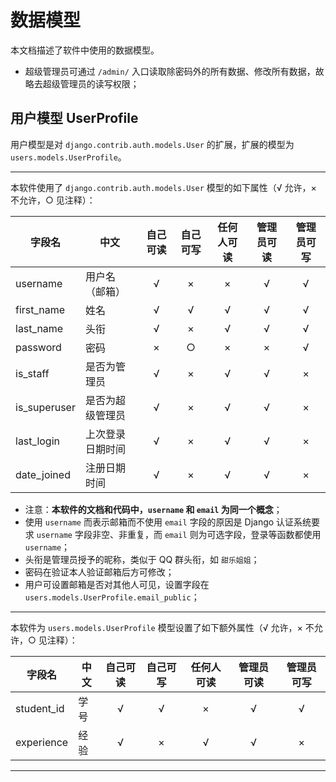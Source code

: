 # 数据模型

本文档描述了软件中使用的数据模型。

* 超级管理员可通过 `/admin/` 入口读取除密码外的所有数据、修改所有数据，故略去超级管理员的读写权限；

## 用户模型 UserProfile

用户模型是对 `django.contrib.auth.models.User` 的扩展，扩展的模型为 `users.models.UserProfile`。

-----------------------

本软件使用了 `django.contrib.auth.models.User` 模型的如下属性（√ 允许，× 不允许，○ 见注释）：

字段名|中文|自己可读|自己可写|任何人可读|管理员可读|管理员可写
-|-|:-:|:-:|:-:|:-:|:-:
username|用户名（邮箱）|√|×|×|√|√
first_name|姓名|√|√|√|√|√
last_name|头衔|√|×|√|√|√
password|密码|×|○|×|×|√
is_staff|是否为管理员|√|×|√|√|×
is_superuser|是否为超级管理员|√|×|√|√|×
last_login|上次登录日期时间|√|×|√|√|×
date_joined|注册日期时间|√|×|√|√|×

* 注意：**本软件的文档和代码中，`username` 和 `email` 为同一个概念**；
* 使用 `username` 而表示邮箱而不使用 `email` 字段的原因是 Django 认证系统要求 `username` 字段非空、非重复，而 `email` 则为可选字段，登录等函数都使用 `username`；
* 头衔是管理员授予的昵称，类似于 QQ 群头衔，如 `甜乐姐姐`；
* 密码在验证本人验证邮箱后方可修改；
* 用户可设置邮箱是否对其他人可见，设置字段在 `users.models.UserProfile.email_public`；

-----------------------

本软件为 `users.models.UserProfile` 模型设置了如下额外属性（√ 允许，× 不允许，○ 见注释）：

字段名|中文|自己可读|自己可写|任何人可读|管理员可读|管理员可写|
-|-|:-:|:-:|:-:|:-:|:-:|
student_id|学号|√|√|×|√|√
experience|经验|√|×|√|√|×

------------------------